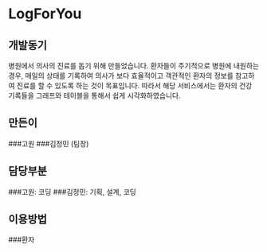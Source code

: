 # LogForYou

## 개발동기
병원에서 의사의 진료를 돕기 위해 만들었습니다. 
환자들이 주기적으로 병원에 내원하는 경우, 
매일의 상태를 기록하여 의사가 보다 효율적이고 객관적인 환자의 정보를 참고하여 진료를 할 수 있도록 하는 것이 목표입니다.
따라서 해당 서비스에서는 환자의 건강 기록들을 그래프와 테이블을 통해서 쉽게 시각화하였습니다.

## 만든이
###고원
###김정민 (팀장)

## 담당부분
###고원: 코딩
###김정민: 기획, 설계, 코딩

## 이용방법
###환자
